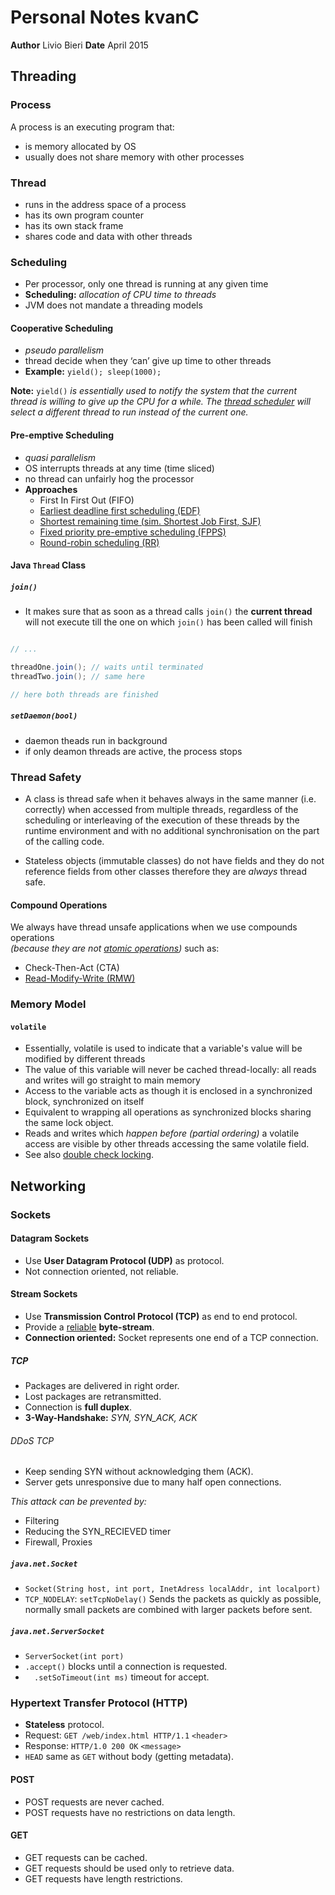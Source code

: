 # Personal Notes kvanC
**Author** Livio Bieri **Date** April 2015

## Threading

### Process

A process is an executing program that:

- is memory allocated by OS
- usually does not share memory with other processes

### Thread

- runs in the address space of a process
- has its own program counter
- has its own stack frame
- shares code and data with other threads

### Scheduling

- Per processor, only one thread is running at any given time
- **Scheduling:** *allocation of CPU time to threads*
- JVM does not mandate a threading models

#### Cooperative Scheduling
- *pseudo parallelism*
- thread decide when they ‘can’ give up time to other threads
- **Example:** `yield(); sleep(1000);`

**Note:** `yield()` *is essentially used to notify the system that the current thread is willing to give up the CPU for a while. The [thread scheduler](http://www.javamex.com/tutorials/threads/thread_scheduling.shtml) will select a different thread to run instead of the current one.*

#### Pre-emptive Scheduling
- *quasi parallelism*
- OS interrupts threads at any time (time sliced)
- no thread can unfairly hog the processor
- **Approaches**
	- First In First Out (FIFO)
	- [Earliest deadline first scheduling (EDF)](https://en.wikipedia.org/wiki/Earliest_deadline_first_scheduling)
	- [Shortest remaining time (sim. Shortest Job First, SJF)](https://en.wikipedia.org/wiki/Shortest_remaining_time)
  	- [Fixed priority pre-emptive scheduling (FPPS)](https://en.wikipedia.org/wiki/Fixed_priority_pre-emptive_scheduling)
  	- [Round-robin scheduling (RR)](https://en.wikipedia.org/wiki/Round-robin_scheduling)

#### Java `Thread` Class

##### `join()`

- It makes sure that as soon as a thread calls `join()` the **current thread** will not execute till the one on which `join()` has been called will finish


``` java

// ...

threadOne.join(); // waits until terminated
threadTwo.join(); // same here

// here both threads are finished 
```

##### `setDaemon(bool)`

- daemon theads run in background
- if only deamon threads are active, the process stops

### Thread Safety

- A class is thread safe when it behaves always in the same manner (i.e. correctly) when accessed from multiple threads, regardless of the scheduling or interleaving of the execution of these threads by the runtime environment and with no additional synchronisation on the part of the calling code.

- Stateless objects (immutable classes) do not have fields and they do not reference fields from other classes therefore they are *always* thread safe.

#### Compound Operations

We always have thread unsafe applications when we use compounds operations  
*(because they are not [atomic operations](https://en.wikipedia.org/wiki/Linearizability))* such as:

- Check-Then-Act (CTA)
- [Read-Modify-Write (RMW)](https://en.wikipedia.org/wiki/Read-modify-write)


### Memory Model

#### `volatile`
- Essentially, volatile is used to indicate that a variable's value will be modified by different threads
- The value of this variable will never be cached thread-locally: all reads and writes will go straight to main memory
- Access to the variable acts as though it is enclosed in a synchronized block, synchronized on itself
- Equivalent to wrapping all operations as synchronized blocks sharing the same lock object.
- Reads and writes which *happen before* *(partial ordering)* a volatile access are visible by other threads accessing the same volatile field.
- See also [double check locking](https://en.wikipedia.org/wiki/Double-checked_locking).

## Networking

### Sockets

#### Datagram Sockets
- Use **User Datagram Protocol (UDP)** as protocol.
- Not connection oriented, not reliable.

#### Stream Sockets

- Use **Transmission Control Protocol (TCP)** as end to end protocol.
- Provide a [reliable](https://en.wikipedia.org/wiki/Transmission_Control_Protocol#Reliable_transmission) **byte-stream**.
- **Connection oriented:** Socket represents one end of a TCP connection.

##### TCP

- Packages are delivered in right order.
- Lost packages are retransmitted.
- Connection is **full duplex**.
- **3-Way-Handshake:** *SYN, SYN_ACK, ACK*

###### DDoS TCP

- Keep sending SYN without acknowledging them (ACK).
- Server gets unresponsive due to many half open connections.

*This attack can be prevented by:*

- Filtering
- Reducing the SYN_RECIEVED timer
- Firewall, Proxies

##### `java.net.Socket`

- `Socket(String host, int port, InetAdress localAddr, int localport)`
- `TCP_NODELAY`: `setTcpNoDelay()` Sends the packets as quickly as possible, normally small packets are combined with larger packets before sent.

##### `java.net.ServerSocket`

- `ServerSocket(int port)`
- `.accept()` blocks until a connection is requested.
- `￼￼.setSoTimeout(int ms)` timeout for accept.

### Hypertext Transfer Protocol (HTTP)

- **Stateless** protocol.
- Request: `GET /web/index.html HTTP/1.1` `<header>`
- Response: `HTTP/1.0 200 OK` `<message>`
- `HEAD` same as `GET` without body (getting metadata). 

#### POST

- POST requests are never cached.
- POST requests have no restrictions on data length.

#### GET

- GET requests can be cached.
- GET requests should be used only to retrieve data.
- GET requests have length restrictions.